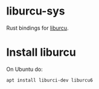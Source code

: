 # liburcu-sys

Rust bindings for [liburcu](http://liburcu.org/).

# Install liburcu

On Ubuntu do:
```
apt install liburci-dev liburcu6
```
